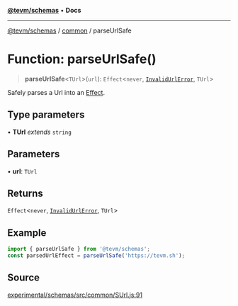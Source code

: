 [**@tevm/schemas**](../../README.md) • **Docs**

***

[@tevm/schemas](../../modules.md) / [common](../README.md) / parseUrlSafe

# Function: parseUrlSafe()

> **parseUrlSafe**\<`TUrl`\>(`url`): `Effect`\<`never`, [`InvalidUrlError`](../classes/InvalidUrlError.md), `TUrl`\>

Safely parses a Url into an [Effect](https://www.effect.website/docs/essentials/effect-type).

## Type parameters

• **TUrl** *extends* `string`

## Parameters

• **url**: `TUrl`

## Returns

`Effect`\<`never`, [`InvalidUrlError`](../classes/InvalidUrlError.md), `TUrl`\>

## Example

```javascript
import { parseUrlSafe } from '@tevm/schemas';
const parsedUrlEffect = parseUrlSafe('https://tevm.sh');
```

## Source

[experimental/schemas/src/common/SUrl.js:91](https://github.com/evmts/tevm-monorepo/blob/main/experimental/schemas/src/common/SUrl.js#L91)
